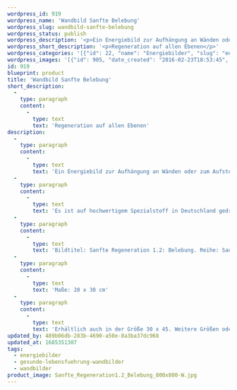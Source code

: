 ```yaml
---
wordpress_id: 919
wordpress_name: 'Wandbild Sanfte Belebung'
wordpress_slug: wandbild-sanfte-belebung
wordpress_status: publish
wordpress_description: '<p>Ein Energiebild zur Aufhängung an Wänden oder zum Aufstellen im Raum mit einem aktivierbaren Informationsfeld zu: Regenerierung - Belebung: Steigerung der Fähigkeit zur Regeneration. Aktivierung der eigenen, inneren Kräfte zur Erholung, die jedem Menschen innewohnen. Belebung und Regeneration auf allen Ebenen im Schlaf und im wachen Zustand.</p><p>Es ist auf hochwertigem Spezialstoff in Deutschland gedruckt und sorgfältig in Handarbeit auf Holzkeilrahmen aufgezogen. Laut Herstellerangaben ist der farbintensive Druck 70 Jahre lichtecht, waschbar und in einem umweltorientierten Verfahren hergestellt. Der Oberstoff ist mit einer Spezialbeschichtung unterfüttert, so dass, bei Aufhängung an der Wand, der rückseitige Holzrahmen auch bei hellen Farben unsichtbar ist.</p><p>Bildtitel: Sanfte Regeneration 1.2: Belebung. Reihe: Sanfte Regeneration</p><p>Maße: 20 x 30 cm</p><p>Erhältlich auch in der Größe 30 x 45. Weitere Größen oder andere Seitenverhältnisse, sind bis 200 cm individuell für Sie innerhalb weniger Tage herstellbar. Bitte kontaktieren Sie uns hierfür unter <a href="mailto:info@elvedenverlag.de">info@elvedenverlag.de</a>.</p><p><a href="https://my.feenbaum.de/anwendung-energie-wandbilder/">Anwendungshinweise</a>      <a href="https://my.feenbaum.de/produktinformation-wandbilder/">Produktinformationen</a></p>'
wordpress_short_description: '<p>Regeneration auf allen Ebenen</p>'
wordpress_categories: '[{"id": 22, "name": "Energiebilder", "slug": "energiebilder"}, {"id": 41, "name": "Gesunde Lebensf\u00fchrung", "slug": "gesunde-lebensfuehrung-wandbilder"}, {"id": 24, "name": "Wandbilder", "slug": "wandbilder"}]'
wordpress_images: '[{"id": 905, "date_created": "2016-02-23T18:53:45", "date_created_gmt": "2016-02-23T16:53:45", "date_modified": "2016-02-23T18:53:45", "date_modified_gmt": "2016-02-23T16:53:45", "src": "https://my.feenbaum.de/wp-content/uploads/2016/02/Sanfte_Regeneration1.2_Belebung_800x800-W.jpg", "name": "Sanfte_Regeneration1.2_Belebung_800x800-W", "alt": ""}]'
id: 919
blueprint: product
title: 'Wandbild Sanfte Belebung'
short_description:
  -
    type: paragraph
    content:
      -
        type: text
        text: 'Regeneration auf allen Ebenen'
description:
  -
    type: paragraph
    content:
      -
        type: text
        text: 'Ein Energiebild zur Aufhängung an Wänden oder zum Aufstellen im Raum mit einem aktivierbaren Informationsfeld zu: Regenerierung - Belebung: Steigerung der Fähigkeit zur Regeneration. Aktivierung der eigenen, inneren Kräfte zur Erholung, die jedem Menschen innewohnen. Belebung und Regeneration auf allen Ebenen im Schlaf und im wachen Zustand.'
  -
    type: paragraph
    content:
      -
        type: text
        text: 'Es ist auf hochwertigem Spezialstoff in Deutschland gedruckt und sorgfältig in Handarbeit auf Holzkeilrahmen aufgezogen. Laut Herstellerangaben ist der farbintensive Druck 70 Jahre lichtecht, waschbar und in einem umweltorientierten Verfahren hergestellt. Der Oberstoff ist mit einer Spezialbeschichtung unterfüttert, so dass, bei Aufhängung an der Wand, der rückseitige Holzrahmen auch bei hellen Farben unsichtbar ist.'
  -
    type: paragraph
    content:
      -
        type: text
        text: 'Bildtitel: Sanfte Regeneration 1.2: Belebung. Reihe: Sanfte Regeneration'
  -
    type: paragraph
    content:
      -
        type: text
        text: 'Maße: 20 x 30 cm'
  -
    type: paragraph
    content:
      -
        type: text
        text: 'Erhältlich auch in der Größe 30 x 45. Weitere Größen oder andere Seitenverhältnisse, sind bis 200 cm individuell für Sie innerhalb weniger Tage herstellbar. Bitte kontaktieren Sie uns hierfür unter info@elvedenverlag.de.'
updated_by: 489b06db-283b-4690-a50e-8a3ba37dc968
updated_at: 1685351307
tags:
  - energiebilder
  - gesunde-lebensfuehrung-wandbilder
  - wandbilder
product_image: Sanfte_Regeneration1.2_Belebung_800x800-W.jpg
---
```

